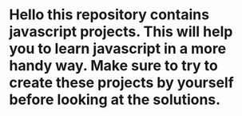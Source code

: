 # Hello this repository contains javascript projects. This will help you to learn javascript in a more handy way. Make sure to try to create these projects by yourself before looking at the solutions.